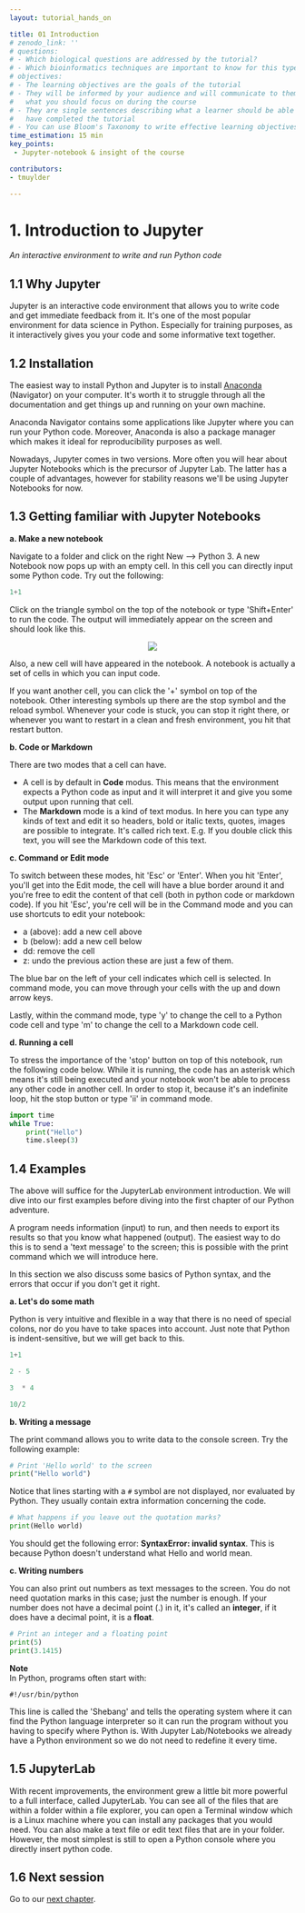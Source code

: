 ```yaml
---
layout: tutorial_hands_on

title: 01 Introduction
# zenodo_link: ''
# questions:
# - Which biological questions are addressed by the tutorial?
# - Which bioinformatics techniques are important to know for this type of data?
# objectives:
# - The learning objectives are the goals of the tutorial
# - They will be informed by your audience and will communicate to them and to yourself
#   what you should focus on during the course
# - They are single sentences describing what a learner should be able to do once they
#   have completed the tutorial
# - You can use Bloom's Taxonomy to write effective learning objectives
time_estimation: 15 min
key_points:
 - Jupyter-notebook & insight of the course

contributors:
- tmuylder

---
```


# 1. Introduction to Jupyter 
*An interactive environment to write and run Python code*

## 1.1 Why Jupyter
Jupyter is an interactive code environment that allows you to write code and get immediate feedback from it. It's one of the most popular environment for data science in Python. Especially for training purposes, as it interactively gives you your code and some informative text together. 

## 1.2 Installation
The easiest way to install Python and Jupyter is to install [Anaconda](https://docs.anaconda.com/anaconda/install/) (Navigator) on your computer. It's worth it to struggle through all the documentation and get things up and running on your own machine. 

Anaconda Navigator contains some applications like Jupyter where you can run your Python code. Moreover, Anaconda is also a package manager which makes it ideal for reproducibility purposes as well. 

Nowadays, Jupyter comes in two versions. More often you will hear about Jupyter Notebooks which is the precursor of Jupyter Lab. The latter has a couple of advantages, however for stability reasons we'll be using Jupyter Notebooks for now.


## 1.3 Getting familiar with Jupyter Notebooks

**a. Make a new notebook**  

Navigate to a folder and click on the right New --> Python 3. A new Notebook now pops up with an empty cell. In this cell you can directly input some Python code. Try out the following: 

```python
1+1
```

Click on the triangle symbol on the top of the notebook or type 'Shift+Enter' to run the code. The output will immediately appear on the screen and should look like this. 
<center><img src="images/cells.PNG" /></center>

Also, a new cell will have appeared in the notebook. A notebook is actually a set of cells in which you can input code. 

If you want another cell, you can click the '+' symbol on top of the notebook. Other interesting symbols up there are the stop symbol and the reload symbol. Whenever your code is stuck, you can stop it right there, or whenever you want to restart in a clean and fresh environment, you hit that restart button. 

**b. Code or Markdown**

There are two modes that a cell can have. 
- A cell is by default in **Code** modus. This means that the environment expects a Python code as input and it will interpret it and give you some output upon running that cell.
- The **Markdown** mode is a kind of text modus. In here you can type any kinds of text and edit it so headers, bold or italic texts, quotes, images are possible to integrate. It's called rich text. E.g. If you double click this text, you will see the Markdown code of this text. 

**c. Command or Edit mode**

To switch between these modes, hit 'Esc' or 'Enter'. When you hit 'Enter', you'll get into the Edit mode, the cell will have a blue border around it and you're free to edit the content of that cell (both in python code or markdown code). If you hit 'Esc', you're cell will be in the Command mode and you can use shortcuts to edit your notebook:
- a (above): add a new cell above
- b (below): add a new cell below
- dd: remove the cell
- z: undo the previous action
these are just a few of them. 

The blue bar on the left of your cell indicates which cell is selected. In command mode, you can move through your cells with the up and down arrow keys. 

Lastly, within the command mode, type 'y' to change the cell to a Python code cell and type 'm' to change the cell to a Markdown code cell. 

**d. Running a cell**

To stress the importance of the 'stop' button on top of this notebook, run the following code below. While it is running, the code has an asterisk which means it's still being executed and your notebook won't be able to process any other code in another cell. In order to stop it, because it's an indefinite loop, hit the stop button or type 'ii' in command mode. 


```python
import time
while True:
    print("Hello")
    time.sleep(3)
```

## 1.4 Examples
The above will suffice for the JupyterLab environment introduction. We will dive into our first examples before diving into the first chapter of our Python adventure. 

A program needs information (input) to run, and then needs to export its results so that you know what happened (output). The easiest way to do this is to send a 'text message' to the screen; this is possible with the print command which we will introduce here.

In this section we also discuss some basics of Python syntax, and the errors that occur if you don't get it right.

**a. Let's do some math**

Python is very intuitive and flexible in a way that there is no need of special colons, nor do you have to take spaces into account. Just note that Python is indent-sensitive, but we will get back to this. 


```python
1+1
```


```python
2 - 5
```


```python
3  * 4
```


```python
10/2
```

**b. Writing a message**  

The print command allows you to write data to the console screen. Try the following example:


```python
# Print 'Hello world' to the screen
print("Hello world")
```

Notice that lines starting with a `#` symbol are not displayed, nor evaluated by Python. They usually contain extra information concerning the code. 


```python
# What happens if you leave out the quotation marks? 
print(Hello world)
```

You should get the following error: **SyntaxError: invalid syntax**. This is because Python doesn't understand what Hello and world mean.

**c. Writing numbers**

You can also print out numbers as text messages to the screen. You do not need quotation marks in this case; just the number is enough. If your number does not have a decimal point (.) in it, it's called an **integer**, if it does have a decimal point, it is a **float**. 


```python
# Print an integer and a floating point 
print(5)
print(3.1415)
```

**Note**  
In Python, programs often start with:
```
#!/usr/bin/python
```
This line is called the 'Shebang' and tells the operating system where it can find the Python language interpreter so it can run the program without you having to specify where Python is. With Jupyter Lab/Notebooks we already have a Python environment so we do not need to redefine it every time. 

## 1.5 JupyterLab

With recent improvements, the environment grew a little bit more powerful to a full interface, called JupyterLab. You can see all of the files that are within a folder within a file explorer, you can open a Terminal window which is a Linux machine where you can install any packages that you would need. You can also make a text file or edit text files that are in your folder. However, the most simplest is still to open a Python console where you directly insert python code. 

## 1.6 Next session

Go to our [next chapter](2_Variables_and_Operators.ipynb). 

